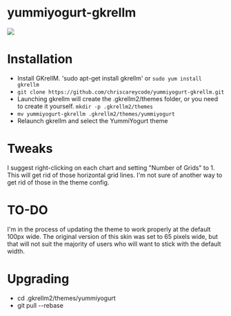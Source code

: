 # yummiyogurt-gkrellm

<img src="https://chriscarey.com/graphics/skins/gkrellm/yummiyogurt-gkrellm-100.png" />

Installation
==============
- Install GKrellM. 'sudo apt-get install gkrellm' or `sudo yum install gkrellm`
- `git clone https://github.com/chriscareycode/yummiyogurt-gkrellm.git`
- Launching gkrellm will create the .gkrellm2/themes folder, or you need to create it yourself. `mkdir -p .gkrellm2/themes`
- `mv yummiyogurt-gkrellm .gkrellm2/themes/yummiyogurt`
- Relaunch gkrellm and select the YummiYogurt theme

Tweaks
==============
I suggest right-clicking on each chart and setting "Number of Grids" to 1. This will get rid of those horizontal grid lines. I'm not sure of another way to get rid of those in the theme config.

TO-DO
==============
I'm in the process of updating the theme to work properly at the default 100px wide. The original version of this skin was set to 65 pixels wide, but that will not suit the majority of users who will want to stick with the default width.

Upgrading
==============
- cd .gkrellm2/themes/yummiyogurt
- git pull --rebase

